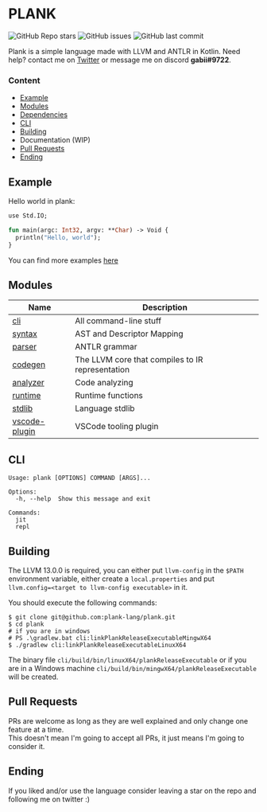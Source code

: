 # PLANK

![GitHub Repo stars](https://img.shields.io/github/stars/plank-lang/plank?color=orange&style=for-the-badge)
![GitHub issues](https://img.shields.io/github/issues/plank-lang/plank?color=orange&style=for-the-badge)
![GitHub last commit](https://img.shields.io/github/last-commit/plank-lang/plank?color=orange&style=for-the-badge)

Plank is a simple language made with LLVM and ANTLR in Kotlin. Need help? contact me
on [Twitter](https://twitter.com/gabrielleeg1) or message me on discord **gabii#9722**.

### Content

* [Example](#example)
* [Modules](#modules)
* [Dependencies](#dependencies)
* [CLI](#cli)
* [Building](#building)
* Documentation (WIP)
* [Pull Requests](#pull-requests)
* [Ending](#ending)

## Example

Hello world in plank:

```ocaml
use Std.IO;

fun main(argc: Int32, argv: **Char) -> Void {
  println("Hello, world");
}
```

You can find more examples [here](samples)

## Modules

| Name                           | Description                                      |
|--------------------------------|--------------------------------------------------|
| [cli](cli)                     | All command-line stuff                           | 
| [syntax](syntax)               | AST and Descriptor Mapping                       |
| [parser](parser)               | ANTLR grammar                                    |
| [codegen](codegen)             | The LLVM core that compiles to IR representation |
| [analyzer](runtime)            | Code analyzing                                   |
| [runtime](runtime)             | Runtime functions                                |
| [stdlib](stdlib)               | Language stdlib                                  |
| [vscode-plugin](vscode-plugin) | VSCode tooling plugin                            |

## CLI

```
Usage: plank [OPTIONS] COMMAND [ARGS]...

Options:
  -h, --help  Show this message and exit

Commands:
  jit
  repl
```

## Building

The LLVM 13.0.0 is required, you can either put `llvm-config` in the `$PATH` environment variable, either create a
`local.properties` and put `llvm.config=<target to llvm-config executable>` in it.

You should execute the following commands:

```shell
$ git clone git@github.com:plank-lang/plank.git
$ cd plank
# if you are in windows
# PS .\gradlew.bat cli:linkPlankReleaseExecutableMingwX64
$ ./gradlew cli:linkPlankReleaseExecutableLinuxX64
```

The binary file `cli/build/bin/linuxX64/plankReleaseExecutable` or if you are in a Windows
machine `cli/build/bin/mingwX64/plankReleaseExecutable` will be created.

## Pull Requests

PRs are welcome as long as they are well explained and only change one feature at a time.  
This doesn't mean I'm going to accept all PRs, it just means I'm going to consider it.

## Ending

If you liked and/or use the language consider leaving a star on the repo and following me on twitter :)

